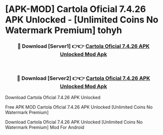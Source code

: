 # [APK-MOD] Cartola Oficial 7.4.26 APK Unlocked - [Unlimited Coins No Watermark Premium] tohyh



<div align="center">
<h3>🔴 Download [Server1] 👉👉 <a href="https://momento.my/?title=Cartola_Oficial_7.4.26_APK_Unlocked">Cartola Oficial 7.4.26 APK Unlocked Mod Apk</a></h3><br>

<h3>🔴 Download [Server2] 👉👉 <a href="https://momento.my/?title=Cartola_Oficial_7.4.26_APK_Unlocked">Cartola Oficial 7.4.26 APK Unlocked Mod Apk</a></h3>
</div>



Download Cartola Oficial 7.4.26 APK Unlocked 

Free APK MOD Cartola Oficial 7.4.26 APK Unlocked [Unlimited Coins No Watermark Premium]

Download Cartola Oficial 7.4.26 APK Unlocked [Unlimited Coins No Watermark Premium] Mod For Android
